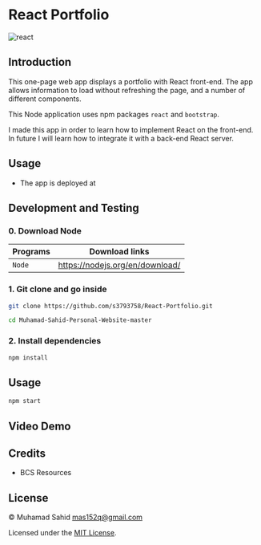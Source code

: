 # React Portfolio

![react](https://img.shields.io/badge/18.2.0-0?label=react.js&style=for-the-badge&labelColor=white&color=black)


## Introduction

This one-page web app displays a portfolio with React front-end. The app allows information to load without refreshing the page, and a number of different components.

This Node application uses npm packages `react` and `bootstrap`.

I made this app in order to learn how to implement React on the front-end. In future I will learn how to integrate it with a back-end React server.

## Usage

- The app is deployed at 


## Development and Testing

### 0. Download Node

| Programs | Download links                  |
| -------- | ------------------------------- |
| `Node`   | https://nodejs.org/en/download/ |

### 1. Git clone and go inside

```sh
git clone https://github.com/s3793758/React-Portfolio.git

cd Muhamad-Sahid-Personal-Website-master
```

### 2. Install dependencies

```sh
npm install
```

## Usage

```sh
npm start
```

## Video Demo



## Credits

- BCS Resources

## License

&copy; Muhamad Sahid <mas152q@gmail.com>

Licensed under the [MIT License](./LICENSE).
